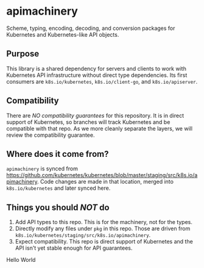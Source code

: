 # apimachinery

Scheme, typing, encoding, decoding, and conversion packages for Kubernetes and Kubernetes-like API objects.


## Purpose

This library is a shared dependency for servers and clients to work with Kubernetes API infrastructure without direct
type dependencies. Its first consumers are `k8s.io/kubernetes`, `k8s.io/client-go`, and `k8s.io/apiserver`.


## Compatibility

There are *NO compatibility guarantees* for this repository. It is in direct support of Kubernetes, so branches
will track Kubernetes and be compatible with that repo. As we more cleanly separate the layers, we will review the
compatibility guarantee.


## Where does it come from?

`apimachinery` is synced from https://github.com/kubernetes/kubernetes/blob/master/staging/src/k8s.io/apimachinery.
Code changes are made in that location, merged into `k8s.io/kubernetes` and later synced here.


## Things you should *NOT* do

 1. Add API types to this repo. This is for the machinery, not for the types.
 2. Directly modify any files under `pkg` in this repo. Those are driven from `k8s.io/kubernetes/staging/src/k8s.io/apimachinery`.
 3. Expect compatibility. This repo is direct support of Kubernetes and the API isn't yet stable enough for API guarantees.

Hello World
